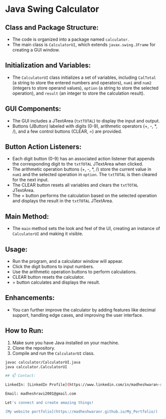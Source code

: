 # Java Swing Calculator

## Class and Package Structure:

- The code is organized into a package named `calculator`.
- The main class is `CalculatorUI`, which extends `javax.swing.JFrame` for creating a GUI window.

## Initialization and Variables:

- The `CalculatorUI` class initializes a set of variables, including `CalTotal` (a string to store the entered numbers and operators), `num1` and `num2` (integers to store operand values), `option` (a string to store the selected operation), and `result` (an integer to store the calculation result).

## GUI Components:

- The GUI includes a JTextArea (`txtTOTAL`) to display the input and output.
- Buttons (JButton) labeled with digits (0-9), arithmetic operators (+, -, *, /), and a few control buttons (CLEAR, =) are provided.

## Button Action Listeners:

- Each digit button (0-9) has an associated action listener that appends the corresponding digit to the `txtTOTAL` JTextArea when clicked.
- The arithmetic operation buttons (+, -, *, /) store the current value in `num1` and the selected operation in `option`. The `txtTOTAL` is then cleared for the next input.
- The CLEAR button resets all variables and clears the `txtTOTAL` JTextArea.
- The = button performs the calculation based on the selected operation and displays the result in the `txtTOTAL` JTextArea.

## Main Method:

- The `main` method sets the look and feel of the UI, creating an instance of `CalculatorUI` and making it visible.

## Usage:

- Run the program, and a calculator window will appear.
- Click the digit buttons to input numbers.
- Use the arithmetic operation buttons to perform calculations.
- CLEAR button resets the calculator.
- = button calculates and displays the result.

## Enhancements:

- You can further improve the calculator by adding features like decimal support, handling edge cases, and improving the user interface.

## How to Run:

1. Make sure you have Java installed on your machine.
2. Clone the repository.
3. Compile and run the `CalculatorUI` class.

```bash
javac calculator/CalculatorUI.java
java calculator.CalculatorUI

## 📫 Contact:

LinkedIn: [LinkedIn Profile](https://www.linkedin.com/in/madheshwaran-r-b6a454209)

Email: madheshravi2001@gmail.com

Let's connect and create amazing things!

[My website portfolio](https://madheshwaranr.github.io/My_Portfolio/)
